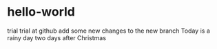 # hello-world
trial trial at github
add some new changes to the new branch
Today is a rainy day two days after Christmas
